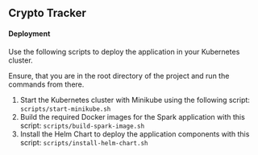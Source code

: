 ## Crypto Tracker

#### Deployment

Use the following scripts to deploy the application in your Kubernetes cluster.

Ensure, that you are in the root directory of the project and run the commands from there.

1. Start the Kubernetes cluster with Minikube using the following script: `scripts/start-minikube.sh`
2. Build the required Docker images for the Spark application with this script: `scripts/build-spark-image.sh`
3. Install the Helm Chart to deploy the application components with this script: `scripts/install-helm-chart.sh`